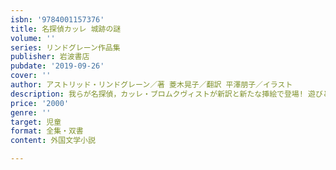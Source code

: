 ```yaml
---
isbn: '9784001157376'
title: 名探偵カッレ 城跡の謎
volume: ''
series: リンドグレーン作品集
publisher: 岩波書店
pubdate: '2019-09-26'
cover: ''
author: アストリッド・リンドグレーン／著 菱木晃子／翻訳 平澤朋子／イラスト
description: 我らが名探偵，カッレ・ブロムクヴィストが新訳と新たな挿絵で登場! 遊びと冒険の本格探偵児童小説．
price: '2000'
genre: ''
target: 児童
format: 全集・双書
content: 外国文学小説

---
```

